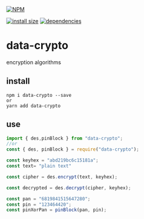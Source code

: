 [![NPM](https://nodei.co/npm/data-crypto.png)](https://nodei.co/npm/data-crypto/)

[![install size](https://packagephobia.now.sh/badge?p=data-crypto)](https://packagephobia.now.sh/result?p=data-crypto) [![dependencies](https://david-dm.org/hosseinmd/data-crypto.svg)](https://david-dm.org/hosseinmd/data-crypto.svg)

# data-crypto

encryption algorithms

## install

```npm
npm i data-crypto --save
or
yarn add data-crypto
```

## use

```javascript
import { des,pinBlock } from "data-crypto";
//or
const { des, pinBlock } = require("data-crypto");

const keyhex = "abd219bc6c15181a";
const text= "plain text"

const cipher = des.encrypt(text, keyhex);

const decrypted = des.decrypt(cipher, keyhex);

const pan = "6819841515647280";
const pin = "123464420";
const pinXorPan = pinBlock(pan, pin);
```

